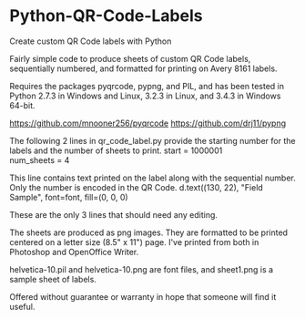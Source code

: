 # Python-QR-Code-Labels
Create custom QR Code labels with Python

Fairly simple code to produce sheets of custom QR Code labels, sequentially numbered, and formatted for printing on Avery 8161 labels.

Requires the packages pyqrcode, pypng, and PIL, and has been tested in Python 2.7.3 in Windows and Linux, 3.2.3 in Linux, and 3.4.3 in Windows 64-bit.

https://github.com/mnooner256/pyqrcode
https://github.com/drj11/pypng

The following 2 lines in qr_code_label.py provide the starting number for the labels and the number of sheets to print. 
start = 1000001<br />
num_sheets = 4

This line contains text printed on the label along with the sequential number. Only the number is encoded in the QR Code.
d.text((130, 22), "Field Sample", font=font, fill=(0, 0, 0)

These are the only 3 lines that should need any editing.

The sheets are produced as png images. They are formatted to be printed centered on a letter size (8.5" x 11") page. I've printed from both in Photoshop and OpenOffice Writer.

helvetica-10.pil and helvetica-10.png are font files, and sheet1.png is a sample sheet of labels.

Offered without guarantee or warranty in hope that someone will find it useful.
